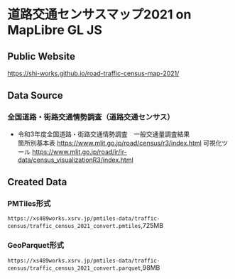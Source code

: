 # 道路交通センサスマップ2021 on MapLibre GL JS
## Public Website
https://shi-works.github.io/road-traffic-census-map-2021/

## Data Source
### 全国道路・街路交通情勢調査（道路交通センサス）
- 令和3年度全国道路・街路交通情勢調査 一般交通量調査結果  
箇所別基本表 https://www.mlit.go.jp/road/census/r3/index.html
可視化ツール https://www.mlit.go.jp/road/ir/ir-data/census_visualizationR3/index.html

## Created Data
### PMTiles形式
`https://xs489works.xsrv.jp/pmtiles-data/traffic-census/traffic_census_2021_convert.pmtiles`,725MB
### GeoParquet形式
`https://xs489works.xsrv.jp/pmtiles-data/traffic-census/traffic_census_2021_convert.parquet`,98MB
